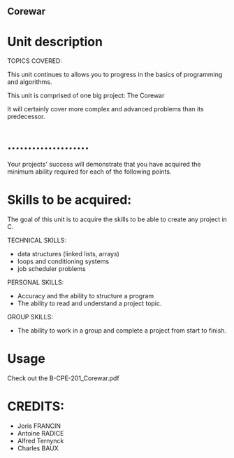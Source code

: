 ## Corewar

# Unit description

TOPICS COVERED:

This unit continues to allows you to progress in the basics of programming and algorithms.

This unit is comprised of one big project: The Corewar

It will certainly cover more complex and advanced problems than its predecessor. 


# ....................
Your projects' success will demonstrate that you have acquired the minimum ability required for each of the following points.

# Skills to be acquired:

The goal of this unit is to acquire the skills to be able to create any project in C.

TECHNICAL SKILLS:
- data structures (linked lists, arrays)
- loops and conditioning systems
- job scheduler problems

PERSONAL SKILLS: 
- Accuracy and the ability to structure a program
- The ability to read and understand a project topic.

GROUP SKILLS:
- The ability to work in a group and complete a project from start to finish.

# Usage

Check out the B-CPE-201_Corewar.pdf

# CREDITS:
- Joris FRANCIN
- Antoine RADICE
- Alfred Ternynck
- Charles BAUX
